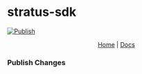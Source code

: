 # stratus-sdk

[![Publish](https://github.com/stratus-team/stratus-sdk/actions/workflows/publish.yml/badge.svg)](https://github.com/stratus-team/stratus-sdk/actions/workflows/publish.yml)

<div align="center">
  <a href="https://gr8-limiter.vercel.app/">Home</a> | <a href="https://gr8-limiter.vercel.app/docs">Docs</a> 
</div>

### Publish Changes
